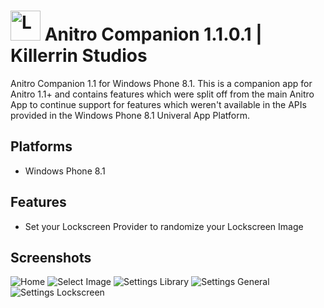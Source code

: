 # <img src="/Marketplace%20Info/Icon.png?raw=true" width="48" alt="Logo"> Anitro Companion 1.1.0.1 | Killerrin Studios
Anitro Companion 1.1 for Windows Phone 8.1. This is a companion app for Anitro 1.1+ and contains features which were split off from the main Anitro App to continue support for features which weren't available in the APIs provided in the Windows Phone 8.1 Univeral App Platform.

## Platforms
* Windows Phone 8.1

## Features
- Set your Lockscreen Provider to randomize your Lockscreen Image

## Screenshots
![Home](/Marketplace%20Info/Screenshots/01.png)
![Select Image](/Marketplace%20Info/Screenshots/03.png)
![Settings Library](/Marketplace%20Info/Screenshots/02.png)
![Settings General](/Marketplace%20Info/Screenshots/04.png)
![Settings Lockscreen](/Marketplace%20Info/Screenshots/05.png)
